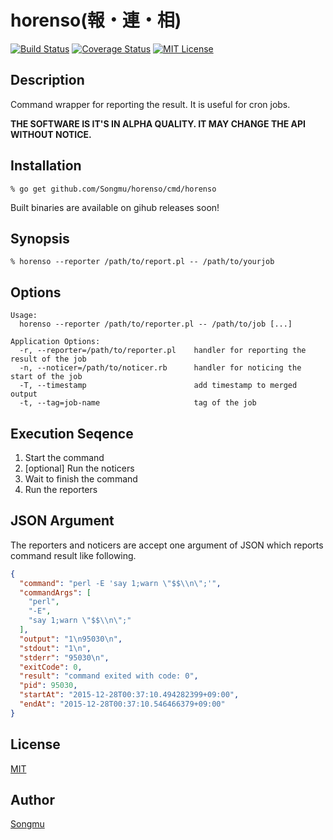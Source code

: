 horenso(報・連・相)
===================

[![Build Status](https://travis-ci.org/Songmu/horenso.png?branch=master)][travis]
[![Coverage Status](https://coveralls.io/repos/Songmu/horenso/badge.png?branch=master)][coveralls]
[![MIT License](http://img.shields.io/badge/license-MIT-blue.svg?style=flat-square)][license]

[travis]: https://travis-ci.org/Songmu/horenso
[coveralls]: https://coveralls.io/r/Songmu/horenso?branch=master
[license]: https://github.com/Songmu/horenso/blob/master/LICENSE

## Description

Command wrapper for reporting the result. It is useful for cron jobs.

**THE SOFTWARE IS IT'S IN ALPHA QUALITY. IT MAY CHANGE THE API WITHOUT NOTICE.**

## Installation

    % go get github.com/Songmu/horenso/cmd/horenso

Built binaries are available on gihub releases soon!

## Synopsis

    % horenso --reporter /path/to/report.pl -- /path/to/yourjob

## Options

```
Usage:
  horenso --reporter /path/to/reporter.pl -- /path/to/job [...]

Application Options:
  -r, --reporter=/path/to/reporter.pl    handler for reporting the result of the job
  -n, --noticer=/path/to/noticer.rb      handler for noticing the start of the job
  -T, --timestamp                        add timestamp to merged output
  -t, --tag=job-name                     tag of the job
```

## Execution Seqence

1. Start the command
2. [optional] Run the noticers
3. Wait to finish the command
4. Run the reporters

## JSON Argument

The reporters and noticers are accept one argument of JSON which reports command result like following.

```json
{
  "command": "perl -E 'say 1;warn \"$$\\n\";'",
  "commandArgs": [
    "perl",
    "-E",
    "say 1;warn \"$$\\n\";"
  ],
  "output": "1\n95030\n",
  "stdout": "1\n",
  "stderr": "95030\n",
  "exitCode": 0,
  "result": "command exited with code: 0",
  "pid": 95030,
  "startAt": "2015-12-28T00:37:10.494282399+09:00",
  "endAt": "2015-12-28T00:37:10.546466379+09:00"
}
```

## License

[MIT][license]

## Author

[Songmu](https://github.com/Songmu)
